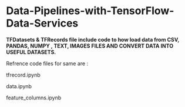 # Data-Pipelines-with-TensorFlow-Data-Services

**TFDatasets & TFRecords file include code to how load data from CSV, PANDAS, NUMPY , TEXT, IMAGES FILES AND CONVERT DATA INTO USEFUL DATASETS.**

Refrence code files for same are :

tfrecord.ipynb

data.ipynb

feature_columns.ipynb
